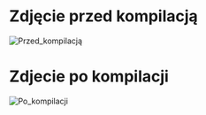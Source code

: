 # Zdjęcie przed kompilacją

![Przed_kompilacją](https://user-images.githubusercontent.com/79860696/122640057-a0eb2380-d0fd-11eb-806d-d539667d57c1.jpg)

# Zdjecie po kompilacji

![Po_kompilacji](https://user-images.githubusercontent.com/79860696/122640061-a3e61400-d0fd-11eb-9484-b9c9a2a5e99e.jpg)




